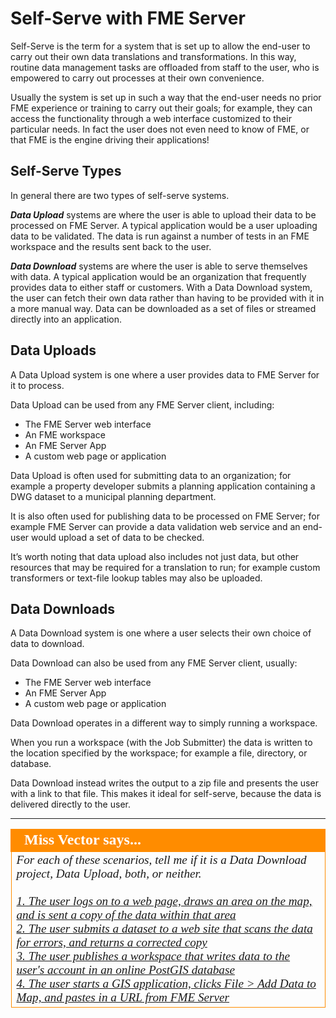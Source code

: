 # Self-Serve with FME Server

Self-Serve is the term for a system that is set up to allow the end-user to carry out their own data translations and transformations. In this way, routine data management tasks are offloaded from staff to the user, who is empowered to carry out processes at their own convenience.

Usually the system is set up in such a way that the end-user needs no prior FME experience or training to carry out their goals; for example, they can access the functionality through a web interface customized to their particular needs. In fact the user does not even need to know of FME, or that FME is the engine driving their applications!

## Self-Serve Types ##

In general there are two types of self-serve systems.

***Data Upload*** systems are where the user is able to upload their data to be processed on FME Server. A typical application would be a user uploading data to be validated. The data is run against a number of tests in an FME workspace and the results sent back to the user.

***Data Download*** systems are where the user is able to serve themselves with data. A typical application would be an organization that frequently provides data to either staff or customers. With a Data Download system, the user can fetch their own data rather than having to be provided with it in a more manual way. Data can be downloaded as a set of files or streamed directly into an application.

## Data Uploads

A Data Upload system is one where a user provides data to FME Server for it to process.

Data Upload can be used from any FME Server client, including:

- The FME Server web interface
- An FME workspace
- An FME Server App
- A custom web page or application

Data Upload is often used for submitting data to an organization; for example a property developer submits a planning application containing a DWG dataset to a municipal planning department.

It is also often used for publishing data to be processed on FME Server; for example FME Server can provide a data validation web service and an end-user would upload a set of data to be checked.

It’s worth noting that data upload also includes not just data, but other resources that may be required for a translation to run; for example custom transformers or text-file lookup tables may also be uploaded.


## Data Downloads

A Data Download system is one where a user selects their own choice of data to download.

Data Download can also be used from any FME Server client, usually:

- The FME Server web interface
- An FME Server App
- A custom web page or application

Data Download operates in a different way to simply running a workspace.

When you run a workspace (with the Job Submitter) the data is written to the location specified by the workspace; for example a file, directory, or database.

Data Download instead writes the output to a zip file and presents the user with a link to that file. This makes it ideal for self-serve, because the data is delivered directly to the user.

---

<!--Person X Says Section-->

<table style="border-spacing: 0px">
<tr>
<td style="vertical-align:middle;background-color:darkorange;border: 2px solid darkorange">
<i class="fa fa-quote-left fa-lg fa-pull-left fa-fw" style="color:white;padding-right: 12px;vertical-align:text-top"></i>
<span style="color:white;font-size:x-large;font-weight: bold;font-family:serif">Miss Vector says...</span>
</td>
</tr>

<tr>
<td style="border: 1px solid darkorange">
<span style="font-family:serif; font-style:italic; font-size:larger">
For each of these scenarios, tell me if it is a Data Download project, Data Upload, both, or neither.
<br><br><a href="http://52.73.3.37/fmedatastreaming/Manual/QAResponse2017.fmw?chapter=22&question=1&answer=1&DestDataset_TEXTLINE=C%3A%5CFMEOutput%5CQAResponse.html">1. The user logs on to a web page, draws an area on the map, and is sent a copy of the data within that area</a>
<br><a href="http://52.73.3.37/fmedatastreaming/Manual/QAResponse2017.fmw?chapter=22&question=1&answer=2&DestDataset_TEXTLINE=C%3A%5CFMEOutput%5CQAResponse.html">2. The user submits a dataset to a web site that scans the data for errors, and returns a corrected copy</a>
<br><a href="http://52.73.3.37/fmedatastreaming/Manual/QAResponse2017.fmw?chapter=22&question=1&answer=3&DestDataset_TEXTLINE=C%3A%5CFMEOutput%5CQAResponse.html">3. The user publishes a workspace that writes data to the user's account in an online PostGIS database</a>
<br><a href="http://52.73.3.37/fmedatastreaming/Manual/QAResponse2017.fmw?chapter=22&question=1&answer=4&DestDataset_TEXTLINE=C%3A%5CFMEOutput%5CQAResponse.html">4. The user starts a GIS application, clicks File > Add Data to Map, and pastes in a URL from FME Server</a>
</span>
</td>
</tr>
</table>
